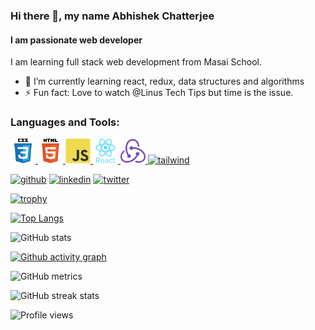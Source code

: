 ### Hi there 👋, my name Abhishek Chatterjee
#### I am passionate web developer
I am learning full stack web development from Masai School.

- 🌱 I’m currently learning react, redux, data structures and algorithms  
- ⚡ Fun fact: Love to watch @Linus Tech Tips but time is the issue. 

<h3 align="left">Languages and Tools:</h3>
<p align="left"> <a href="https://www.w3schools.com/css/" target="_blank" rel="noreferrer"> <img src="https://raw.githubusercontent.com/devicons/devicon/master/icons/css3/css3-original-wordmark.svg" alt="css3" width="40" height="40"/> </a> <a href="https://www.w3.org/html/" target="_blank" rel="noreferrer"> <img src="https://raw.githubusercontent.com/devicons/devicon/master/icons/html5/html5-original-wordmark.svg" alt="html5" width="40" height="40"/> </a> <a href="https://developer.mozilla.org/en-US/docs/Web/JavaScript" target="_blank" rel="noreferrer"> <img src="https://raw.githubusercontent.com/devicons/devicon/master/icons/javascript/javascript-original.svg" alt="javascript" width="40" height="40"/> </a> <a href="https://reactjs.org/" target="_blank" rel="noreferrer"> <img src="https://raw.githubusercontent.com/devicons/devicon/master/icons/react/react-original-wordmark.svg" alt="react" width="40" height="40"/> </a> <a href="https://redux.js.org" target="_blank" rel="noreferrer"> <img src="https://raw.githubusercontent.com/devicons/devicon/master/icons/redux/redux-original.svg" alt="redux" width="40" height="40"/> </a> <a href="https://tailwindcss.com/" target="_blank" rel="noreferrer"> <img src="https://www.vectorlogo.zone/logos/tailwindcss/tailwindcss-icon.svg" alt="tailwind" width="40" height="40"/> </a> </p>


[<img src='https://cdn.jsdelivr.net/npm/simple-icons@3.0.1/icons/github.svg' alt='github' height='40'>](https://github.com/abhishek1337chatterjee)  [<img src='https://cdn.jsdelivr.net/npm/simple-icons@3.0.1/icons/linkedin.svg' alt='linkedin' height='40'>](https://www.linkedin.com/in/abhishekchatterjee-saheb1337/)  [<img src='https://cdn.jsdelivr.net/npm/simple-icons@3.0.1/icons/twitter.svg' alt='twitter' height='40'>](https://twitter.com/saheb1337)  

[![trophy](https://github-profile-trophy.vercel.app/?username=abhishek1337chatterjee)](https://github.com/ryo-ma/github-profile-trophy)

[![Top Langs](https://github-readme-stats.vercel.app/api/top-langs/?username=abhishek1337chatterjee)](https://github.com/anuraghazra/github-readme-stats)

![GitHub stats](https://github-readme-stats.vercel.app/api?username=abhishek1337chatterjee&show_icons=true&count_private=true)  

[![Github activity graph](https://github-readme-activity-graph.cyclic.app/graph?username=abhishek1337chatterjee&theme=react-dark)](https://github.com/ashutosh00710/github-readme-activity-graph)

![GitHub metrics](https://metrics.lecoq.io/abhishek1337chatterjee)  

![GitHub streak stats](https://streak-stats.demolab.com/?user=abhishek1337chatterjee)  

![Profile views](https://gpvc.arturio.dev/abhishek1337chatterjee)  
